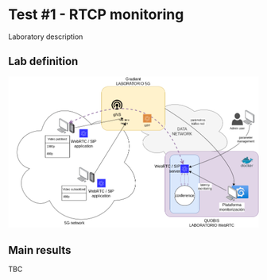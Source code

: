 # Test #1 - RTCP monitoring

Laboratory description
 
## Lab definition

![test1-lab-diagram](<img/6GONTIME-lab_description.png>)

## Main results

TBC